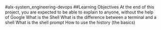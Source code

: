 #alx-system_engineering-devops
##Learning Objectives
At the end of this project, you are expected to be able to explain to anyone, without the help of Google
What is the Shell
What is the difference between a terminal and a shell
What is the shell prompt
How to use the history (the basics)

